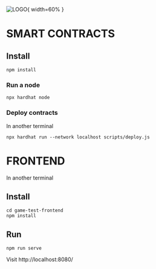 ![LOGO](https://github.com/verynifty/ethworld-game-solidity/raw/main/website/logo.jpeg){ width=60% }

# SMART CONTRACTS

## Install

```
npm install
```
### Run a node

```
npx hardhat node
```

### Deploy contracts

In another terminal

```
npx hardhat run --network localhost scripts/deploy.js
```

# FRONTEND 

In another terminal

## Install

```
cd game-test-frontend
npm install
```


## Run

```
npm run serve
```

Visit http://localhost:8080/